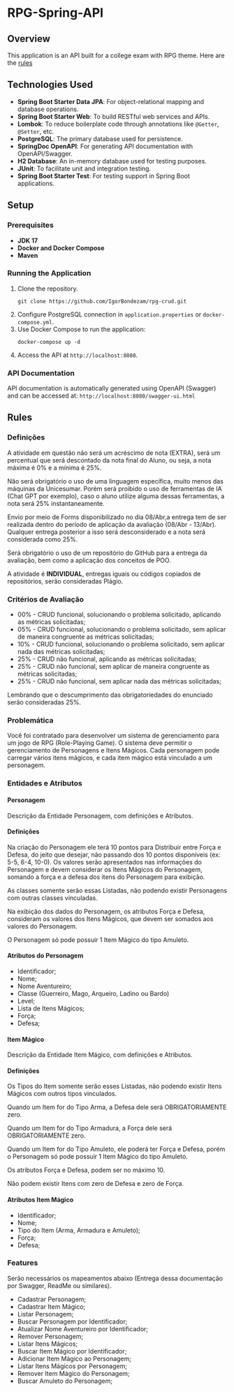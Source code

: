 # RPG-Spring-API

## Overview
This application is an API built for a college exam with RPG theme.
Here are the [rules](#rules) 

## Technologies Used

- **Spring Boot Starter Data JPA**: For object-relational mapping and database operations.
- **Spring Boot Starter Web**: To build RESTful web services and APIs.
- **Lombok**: To reduce boilerplate code through annotations like `@Getter`, `@Setter`, etc.
- **PostgreSQL**: The primary database used for persistence.
- **SpringDoc OpenAPI**: For generating API documentation with OpenAPI/Swagger.
- **H2 Database**: An in-memory database used for testing purposes.
- **JUnit**: To facilitate unit and integration testing.
- **Spring Boot Starter Test**: For testing support in Spring Boot applications.

## Setup

### Prerequisites
- **JDK 17**
- **Docker and Docker Compose**
- **Maven**

### Running the Application
1. Clone the repository.
   ```base
   git clone https://github.com/IgorBondezam/rpg-crud.git
   ```
2. Configure PostgreSQL connection in `application.properties` or `docker-compose.yml`.
3. Use Docker Compose to run the application:
   ```base
   docker-compose up -d
   ```
4. Access the API at `http://localhost:8080`.

### API Documentation
API documentation is automatically generated using OpenAPI (Swagger) and can be accessed at:
`http://localhost:8080/swagger-ui.html`

## Rules

### Definições

A atividade em questão não será um acréscimo de nota (EXTRA), será um percentual que será descontado da nota final do Aluno, ou seja, a nota máxima é 0% e a mínima é 25%.

Não será obrigatório o uso de uma linguagem específica, muito menos das máquinas da Unicesumar. Porém será proibido o uso de ferramentas de IA (Chat GPT por exemplo), caso o aluno utilize alguma dessas ferramentas, a nota será 25% instantaneamente.

Envio por meio de Forms disponibilizado no dia 08/Abr,a entrega tem de ser realizada dentro do período de aplicação da avaliação (08/Abr - 13/Abr). Qualquer entrega posterior a isso será desconsiderado e a nota será considerada como 25%.

Será obrigatório o uso de um repositório do GitHub para a entrega da avaliação, bem como a aplicação dos conceitos de POO.

A atividade é **INDIVIDUAL**, entregas iguais ou códigos copiados de repositórios, serão consideradas Plágio.

### Critérios de Avaliação

* 00% - CRUD funcional, solucionando o problema solicitado, aplicando as métricas solicitadas;
* 05% - CRUD funcional, solucionando o problema solicitado, sem aplicar de maneira congruente as métricas solicitadas;
* 10% - CRUD funcional, solucionando o problema solicitado, sem aplicar nada das métricas solicitadas;
* 25% - CRUD não funcional, aplicando as métricas solicitadas;
* 25% - CRUD não funcional, sem aplicar de maneira congruente as métricas solicitadas;
* 25% - CRUD não funcional, sem aplicar nada das métricas solicitadas;

Lembrando que o descumprimento das obrigatoriedades do enunciado serão consideradas 25%.

### Problemática

Você foi contratado para desenvolver um sistema de gerenciamento para um jogo de RPG (Role-Playing Game). O sistema deve permitir o gerenciamento de Personagens e Itens Mágicos. Cada personagem pode carregar vários itens mágicos, e cada item mágico está vinculado a um personagem.

### Entidades e Atributos

#### Personagem

Descrição da Entidade Personagem, com definições e Atributos.

#### Definições

Na criação do Personagem ele terá 10 pontos para Distribuir entre Força e Defesa, do jeito que desejar, não passando dos 10 pontos disponíveis (ex: 5-5, 6-4, 10-0). Os valores serão apresentados nas informações do Personagem e devem considerar os Itens Mágicos do Personagem, somando a força e a defesa dos itens do Personagem para exibição.

As classes somente serão essas Listadas, não podendo existir Personagens com outras classes vinculadas.

Na exibição dos dados do Personagem, os atributos Força e Defesa, consideram os valores dos Itens Mágicos, que devem ser somados aos valores do Personagem.

O Personagem só pode possuir 1 Item Mágico do tipo Amuleto.

#### Atributos do Personagem

- Identificador;
- Nome;
- Nome Aventureiro;
- Classe (Guerreiro, Mago, Arqueiro, Ladino ou Bardo)
- Level;
- Lista de Itens Mágicos;
- Força;
- Defesa;

#### Item Mágico

Descrição da Entidade Item Mágico, com definições e Atributos.

#### Definições

Os Tipos do Item somente serão esses Listadas, não podendo existir Itens Mágicos com outros tipos vinculados.

Quando um Item for do Tipo Arma, a Defesa dele será OBRIGATORIAMENTE zero.

Quando um Item for do Tipo Armadura, a Força dele será OBRIGATORIAMENTE zero.

Quando um Item for do Tipo Amuleto, ele poderá ter Força e Defesa, porém o Personagem só pode possuir 1 Item Mágico do tipo Amuleto.

Os atributos Força e Defesa, podem ser no máximo 10.

Não podem existir Itens com zero de Defesa e zero de Força.

#### Atributos Item Mágico

- Identificador;
- Nome;
- Tipo do Item (Arma, Armadura e Amuleto);
- Força;
- Defesa;

### Features

Serão necessários os mapeamentos abaixo (Entrega dessa documentação por Swagger, ReadMe ou similares).

- Cadastrar Personagem;
- Cadastrar Item Mágico;
- Listar Personagem;
- Buscar Personagem por Identificador;
- Atualizar Nome Aventureiro por Identificador;
- Remover Personagem;
- Listar Itens Mágicos;
- Buscar Item Mágico por Identificador;
- Adicionar Item Mágico ao Personagem;
- Listar Itens Mágicos por Personagem;
- Remover Item Mágico do Personagem;
- Buscar Amuleto do Personagem;